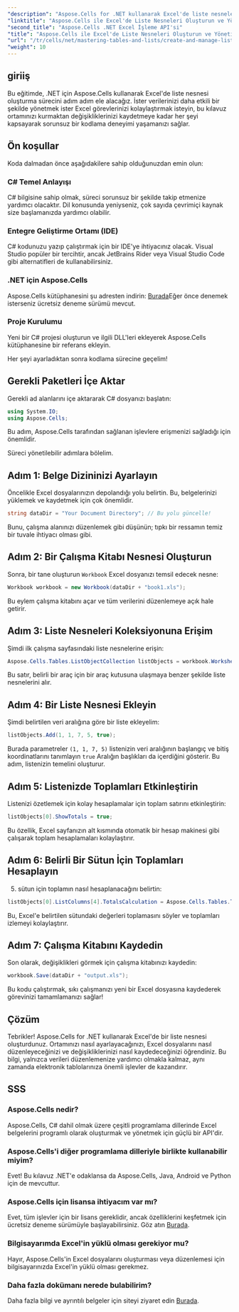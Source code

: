 ```yaml
---
"description": "Aspose.Cells for .NET kullanarak Excel'de liste nesnelerini etkili bir şekilde nasıl oluşturup yöneteceğinizi keşfedin. Bu kapsamlı adım adım kılavuz, kurulum sürecinde size yol gösterecektir."
"linktitle": "Aspose.Cells ile Excel'de Liste Nesneleri Oluşturun ve Yönetin"
"second_title": "Aspose.Cells .NET Excel İşleme API'si"
"title": "Aspose.Cells ile Excel'de Liste Nesneleri Oluşturun ve Yönetin"
"url": "/tr/cells/net/mastering-tables-and-lists/create-and-manage-list-object/"
"weight": 10
---
```


## giriiş

Bu eğitimde, .NET için Aspose.Cells kullanarak Excel'de liste nesnesi oluşturma sürecini adım adım ele alacağız. İster verilerinizi daha etkili bir şekilde yönetmek ister Excel görevlerinizi kolaylaştırmak isteyin, bu kılavuz ortamınızı kurmaktan değişikliklerinizi kaydetmeye kadar her şeyi kapsayarak sorunsuz bir kodlama deneyimi yaşamanızı sağlar.

## Ön koşullar

Koda dalmadan önce aşağıdakilere sahip olduğunuzdan emin olun:

### C# Temel Anlayışı
C# bilgisine sahip olmak, süreci sorunsuz bir şekilde takip etmenize yardımcı olacaktır. Dil konusunda yeniyseniz, çok sayıda çevrimiçi kaynak size başlamanızda yardımcı olabilir.

### Entegre Geliştirme Ortamı (IDE)
C# kodunuzu yazıp çalıştırmak için bir IDE'ye ihtiyacınız olacak. Visual Studio popüler bir tercihtir, ancak JetBrains Rider veya Visual Studio Code gibi alternatifleri de kullanabilirsiniz.

### .NET için Aspose.Cells
Aspose.Cells kütüphanesini şu adresten indirin: [Burada](https://releases.aspose.com/cells/net/)Eğer önce denemek isterseniz ücretsiz deneme sürümü mevcut.

### Proje Kurulumu
Yeni bir C# projesi oluşturun ve ilgili DLL'leri ekleyerek Aspose.Cells kütüphanesine bir referans ekleyin.

Her şeyi ayarladıktan sonra kodlama sürecine geçelim!

## Gerekli Paketleri İçe Aktar

Gerekli ad alanlarını içe aktararak C# dosyanızı başlatın:

```csharp
using System.IO;
using Aspose.Cells;
```

Bu adım, Aspose.Cells tarafından sağlanan işlevlere erişmenizi sağladığı için önemlidir.

Süreci yönetilebilir adımlara bölelim.

## Adım 1: Belge Dizininizi Ayarlayın

Öncelikle Excel dosyalarınızın depolandığı yolu belirtin. Bu, belgelerinizi yüklemek ve kaydetmek için çok önemlidir.

```csharp
string dataDir = "Your Document Directory"; // Bu yolu güncelle!
```

Bunu, çalışma alanınızı düzenlemek gibi düşünün; tıpkı bir ressamın temiz bir tuvale ihtiyacı olması gibi.

## Adım 2: Bir Çalışma Kitabı Nesnesi Oluşturun

Sonra, bir tane oluşturun `Workbook` Excel dosyanızı temsil edecek nesne:

```csharp
Workbook workbook = new Workbook(dataDir + "book1.xls");
```

Bu eylem çalışma kitabını açar ve tüm verilerini düzenlemeye açık hale getirir.

## Adım 3: Liste Nesneleri Koleksiyonuna Erişim

Şimdi ilk çalışma sayfasındaki liste nesnelerine erişin:

```csharp
Aspose.Cells.Tables.ListObjectCollection listObjects = workbook.Worksheets[0].ListObjects;
```

Bu satır, belirli bir araç için bir araç kutusuna ulaşmaya benzer şekilde liste nesnelerini alır.

## Adım 4: Bir Liste Nesnesi Ekleyin

Şimdi belirtilen veri aralığına göre bir liste ekleyelim:

```csharp
listObjects.Add(1, 1, 7, 5, true);
```

Burada parametreler `(1, 1, 7, 5)` listenizin veri aralığının başlangıç ve bitiş koordinatlarını tanımlayın `true` Aralığın başlıkları da içerdiğini gösterir. Bu adım, listenizin temelini oluşturur.

## Adım 5: Listenizde Toplamları Etkinleştirin

Listenizi özetlemek için kolay hesaplamalar için toplam satırını etkinleştirin:

```csharp
listObjects[0].ShowTotals = true;
```

Bu özellik, Excel sayfanızın alt kısmında otomatik bir hesap makinesi gibi çalışarak toplam hesaplamaları kolaylaştırır.

## Adım 6: Belirli Bir Sütun İçin Toplamları Hesaplayın

5. sütun için toplamın nasıl hesaplanacağını belirtin:

```csharp
listObjects[0].ListColumns[4].TotalsCalculation = Aspose.Cells.Tables.TotalsCalculation.Sum; 
```

Bu, Excel'e belirtilen sütundaki değerleri toplamasını söyler ve toplamları izlemeyi kolaylaştırır.

## Adım 7: Çalışma Kitabını Kaydedin

Son olarak, değişiklikleri görmek için çalışma kitabınızı kaydedin:

```csharp
workbook.Save(dataDir + "output.xls");
```

Bu kodu çalıştırmak, sıkı çalışmanızı yeni bir Excel dosyasına kaydederek görevinizi tamamlamanızı sağlar!

## Çözüm

Tebrikler! Aspose.Cells for .NET kullanarak Excel'de bir liste nesnesi oluşturdunuz. Ortamınızı nasıl ayarlayacağınızı, Excel dosyalarını nasıl düzenleyeceğinizi ve değişikliklerinizi nasıl kaydedeceğinizi öğrendiniz. Bu bilgi, yalnızca verileri düzenlemenize yardımcı olmakla kalmaz, aynı zamanda elektronik tablolarınıza önemli işlevler de kazandırır.

## SSS

### Aspose.Cells nedir?  
Aspose.Cells, C# dahil olmak üzere çeşitli programlama dillerinde Excel belgelerini programlı olarak oluşturmak ve yönetmek için güçlü bir API'dir.

### Aspose.Cells'i diğer programlama dilleriyle birlikte kullanabilir miyim?  
Evet! Bu kılavuz .NET'e odaklansa da Aspose.Cells, Java, Android ve Python için de mevcuttur.

### Aspose.Cells için lisansa ihtiyacım var mı?  
Evet, tüm işlevler için bir lisans gereklidir, ancak özelliklerini keşfetmek için ücretsiz deneme sürümüyle başlayabilirsiniz. Göz atın [Burada](https://releases.aspose.com/).

### Bilgisayarımda Excel'in yüklü olması gerekiyor mu?  
Hayır, Aspose.Cells'in Excel dosyalarını oluşturması veya düzenlemesi için bilgisayarınızda Excel'in yüklü olması gerekmez.

### Daha fazla dokümanı nerede bulabilirim?  
Daha fazla bilgi ve ayrıntılı belgeler için siteyi ziyaret edin [Burada](https://reference.aspose.com/cells/net/).